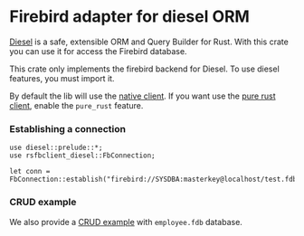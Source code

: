 
# Firebird adapter for diesel ORM

[Diesel](https://crates.io/crates/diesel) is a safe, extensible ORM and Query Builder for Rust. With this crate you can use it for access the Firebird database.

This crate only implements the firebird backend for Diesel. To use diesel features, you must import it.

By default the lib will use the [native client](https://docs.rs/rsfbclient-native/0.20.0/rsfbclient_native/struct.NativeFbClient.html). If you want use the [pure rust client](https://docs.rs/rsfbclient-rust/0.20.0/rsfbclient_rust/struct.RustFbClient.html), enable the `pure_rust` feature.

### Establishing a connection

```rust,ignore
use diesel::prelude::*;
use rsfbclient_diesel::FbConnection;

let conn = FbConnection::establish("firebird://SYSDBA:masterkey@localhost/test.fdb");
```

### CRUD example

We also provide a [CRUD example](https://github.com/fernandobatels/rsfbclient/tree/master/rsfbclient-diesel/examples/employee) with `employee.fdb` database.
